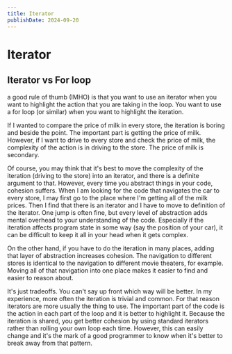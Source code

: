 ```yaml
---
title: Iterator
publishDate: 2024-09-20
---
```


# Iterator

## Iterator vs For loop

a good rule of thumb (IMHO) is that you want to use an iterator when you want to highlight the action that you are taking in the loop. You want to use a for loop (or similar) when you want to highlight the iteration.

If I wanted to compare the price of milk in every store, the iteration is boring and beside the point. The important part is getting the price of milk. However, if I want to drive to every store and check the price of milk, the complexity of the action is in driving to the store. The price of milk is secondary.

Of course, you may think that it's best to move the complexity of the iteration (driving to the store) into an iterator, and there is a definite argument to that. However, every time you abstract things in your code, cohesion suffers. When I am looking for the code that navigates the car to every store, I may first go to the place where I'm getting all of the milk prices. Then I find that there is an iterator and I have to move to definition of the iterator. One jump is often fine, but every level of abstraction adds mental overhead to your understanding of the code. Especially if the iteration affects program state in some way (say the position of your car), it can be difficult to keep it all in your head when it gets complex.

On the other hand, if you have to do the iteration in many places, adding that layer of abstraction increases cohesion. The navigation to different stores is identical to the navigation to different movie theaters, for example. Moving all of that navigation into one place makes it easier to find and easier to reason about.

It's just tradeoffs. You can't say up front which way will be better. In my experience, more often the iteration is trivial and common. For that reason iterators are more usually the thing to use. The important part of the code is the action in each part of the loop and it is better to highlight it. Because the iteration is shared, you get better cohesion by using standard iterators rather than rolling your own loop each time. However, this can easily change and it's the mark of a good programmer to know when it's better to break away from that pattern.
